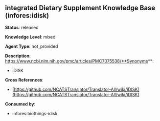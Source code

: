 [//]: # (DO NOT MANUALLY EDIT THIS FILE. IT IS GENERATED FROM A TEMPLATE.)

## integrated Dietary Supplement Knowledge Base (infores:idisk)

**Status**: released
  
**Knowledge Level**: mixed
  
**Agent Type**: not_provided

**Description**: https://www.ncbi.nlm.nih.gov/pmc/articles/PMC7075538/**Synonyms**:

- iDISK

**Cross References**:

- [https://github.com/NCATSTranslator/Translator-All/wiki/iDISK](https://github.com/NCATSTranslator/Translator-All/wiki/iDISK)


**Consumed by**:

- infores:biothings-idisk